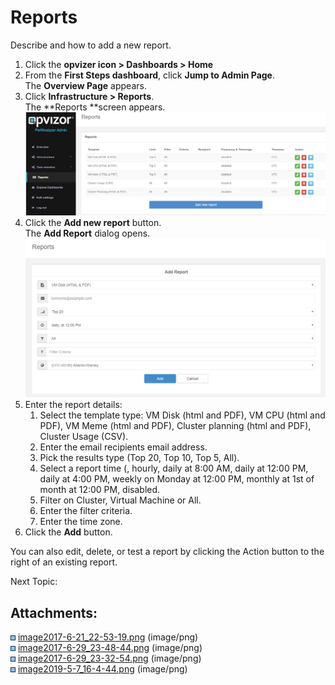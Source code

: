 # Reports

Describe and how to add a new report.

1.  Click the **opvizer icon \> Dashboards \> Home**
2.  From the **First Steps dashboard**, click **Jump to Admin Page**.  
    The **Overview Page** appears.
3.  Click **Infrastructure \> Reports**.  
    The **Reports **screen appears.  
    ![](attachments/83856034/898465858.png?height=400)
4.  Click the **Add new report** button.  
    The **Add Report** dialog opens.  
    ![](attachments/83856034/84018943.png?height=250)
5.  Enter the report details:
    1.  Select the template type: VM Disk (html and PDF), VM CPU (html
        and PDF), VM Meme (html and PDF), Cluster planning (html and
        PDF), Cluster Usage (CSV).
    2.  Enter the email recipients email address.
    3.  Pick the results type (Top 20, Top 10, Top 5, All).
    4.  Select a report time (, hourly, daily at 8:00 AM, daily at 12:00
        PM, daily at 4:00 PM, weekly on Monday at 12:00 PM, monthly at
        1st of month at 12:00 PM, disabled.
    5.  Filter on Cluster, Virtual Machine or All.
    6.  Enter the filter criteria.
    7.  Enter the time zone.
6.  Click the **Add** button.

You can also edit, delete, or test a report by clicking the Action
button to the right of an existing report. 

Next Topic: 

<div class="pageSectionHeader">

## Attachments:

</div>

<div class="greybox" data-align="left">

![](images/icons/bullet_blue.gif)
[image2017-6-21\_22-53-19.png](attachments/83856034/83856054.png)
(image/png)  
![](images/icons/bullet_blue.gif)
[image2017-6-29\_23-48-44.png](attachments/83856034/84018943.png)
(image/png)  
![](images/icons/bullet_blue.gif)
[image2017-6-29\_23-32-54.png](attachments/83856034/84019161.png)
(image/png)  
![](images/icons/bullet_blue.gif)
[image2019-5-7\_16-4-44.png](attachments/83856034/898465858.png)
(image/png)  

</div>
